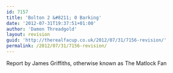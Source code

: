 ```yaml
---
id: 7157
title: 'Bolton 2 &#8211; 0 Barking'
date: '2012-07-31T19:37:51+01:00'
author: 'Damon Threadgold'
layout: revision
guid: 'http://therealfacup.co.uk/2012/07/31/7156-revision/'
permalink: /2012/07/31/7156-revision/
---
```


Report by James Griffiths, otherwise known as The Matlock Fan